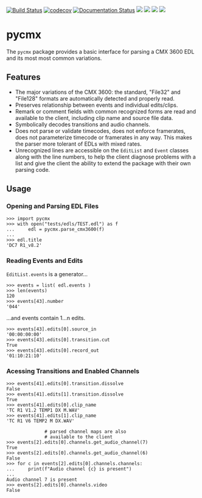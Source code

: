 [![Build Status](https://travis-ci.com/iluvcapra/pycmx.svg?branch=master)](https://travis-ci.com/iluvcapra/pycmx)
[![codecov](https://codecov.io/gh/iluvcapra/pycmx/branch/master/graph/badge.svg)](https://codecov.io/gh/iluvcapra/pycmx)
[![Documentation Status](https://readthedocs.org/projects/pycmx/badge/?version=latest)](https://pycmx.readthedocs.io/en/latest/?badge=latest) ![](https://img.shields.io/github/license/iluvcapra/pycmx.svg) ![](https://img.shields.io/pypi/pyversions/pycmx.svg) [![](https://img.shields.io/pypi/v/pycmx.svg)](https://pypi.org/project/pycmx/) ![](https://img.shields.io/pypi/wheel/pycmx.svg)


# pycmx

The `pycmx` package provides a basic interface for parsing a CMX 3600 EDL and its most most common variations.

## Features

* The major variations of the CMX 3600: the standard, "File32" and "File128" 
  formats are automatically detected and properly read.
* Preserves relationship between events and individual edits/clips.
* Remark or comment fields with common recognized forms are read and 
  available to the client, including clip name and source file data.
* Symbolically decodes transitions and audio channels.
* Does not parse or validate timecodes, does not enforce framerates, does not
  parameterize timecode or framerates in any way. This makes the parser more
  tolerant of EDLs with mixed rates.
* Unrecognized lines are accessible on the `EditList` and `Event` classes
  along with the line numbers, to help the client diagnose problems with a
  list and give the client the ability to extend the package with their own
  parsing code.

## Usage

### Opening and Parsing EDL Files
```
>>> import pycmx
>>> with open("tests/edls/TEST.edl") as f
... 	edl = pycmx.parse_cmx3600(f)
...
>>> edl.title
'DC7 R1_v8.2'
```

### Reading Events and Edits

`EditList.events` is a generator...

```
>>> events = list( edl.events )  
>>> len(events)
120
>>> events[43].number 
'044'
```

...and events contain 1...n edits.

```
>>> events[43].edits[0].source_in 
'00:00:00:00'
>>> events[43].edits[0].transition.cut
True
>>> events[43].edits[0].record_out
'01:10:21:10'
```

### Acessing Transitions and Enabled Channels

```           
>>> events[41].edits[0].transition.dissolve
False
>>> events[41].edits[1].transition.dissolve
True
>>> events[41].edits[0].clip_name
'TC R1 V1.2 TEMP1 DX M.WAV'
>>> events[41].edits[1].clip_name
'TC R1 V6 TEMP2 M DX.WAV'
   
              # parsed channel maps are also
              # available to the client
>>> events[2].edits[0].channels.get_audio_channel(7)
True
>>> events[2].edits[0].channels.get_audio_channel(6)
False
>>> for c in events[2].edits[0].channels.channels:
...     print(f"Audio channel {c} is present")
... 
Audio channel 7 is present
>>> events[2].edits[0].channels.video
False
```


